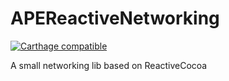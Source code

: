 # APEReactiveNetworking

[![Carthage compatible](https://img.shields.io/badge/Carthage-compatible-4BC51D.svg?style=flat)](https://github.com/Carthage/Carthage)


A small networking lib based on ReactiveCocoa
